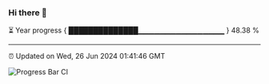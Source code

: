 ### Hi there 👋

⏳ Year progress { ██████████████▁▁▁▁▁▁▁▁▁▁▁▁▁▁▁▁ } 48.38 %

---

⏰ Updated on Wed, 26 Jun 2024 01:41:46 GMT

![Progress Bar CI](https://github.com/IshwaranRudhara/GIT-ACTION/workflows/Progress%20Bar%20CI/badge.svg)
